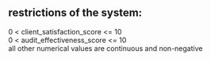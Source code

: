 <h2>restrictions of the system:</h2>
0 < client_satisfaction_score <= 10</br>
0 < audit_effectiveness_score <= 10</br>
all other numerical values are continuous and non-negative</br>